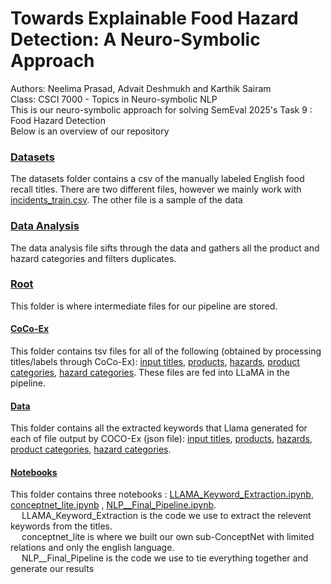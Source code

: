 # Towards Explainable Food Hazard Detection: A Neuro-Symbolic Approach

Authors: Neelima Prasad, Advait Deshmukh and Karthik Sairam \
Class: CSCI 7000 - Topics in Neuro-symbolic NLP \
This is our neuro-symbolic approach for solving SemEval 2025's Task 9 : Food Hazard Detection\
Below is an overview of our repository 

### [Datasets](https://github.com/karthiksairam01/SemEval-Task9/tree/main/Dataset)
The datasets folder contains a csv of the manually labeled English food recall titles. There are two different files, however we mainly work with [incidents_train.csv](https://github.com/karthiksairam01/SemEval-Task9/blob/main/Dataset/incidents_train.csv). The other file is a sample of the data

### [Data Analysis](https://github.com/karthiksairam01/SemEval-Task9/tree/main/Data%20Analysis)
The data analysis file sifts through the data and gathers all the product and hazard categories and filters duplicates. 

### [Root](https://github.com/karthiksairam01/SemEval-Task9/tree/main/root)
This folder is where intermediate files for our pipeline are stored.
#### [CoCo-Ex](https://github.com/karthiksairam01/SemEval-Task9/tree/main/root/cocoex)
This folder contains tsv files for all of the following (obtained by processing titles/labels through CoCo-Ex): [input titles](https://github.com/karthiksairam01/SemEval-Task9/blob/main/root/cocoex/outputfile_all.tsv), [products](https://github.com/karthiksairam01/SemEval-Task9/blob/main/root/cocoex/products.tsv), [hazards](https://github.com/karthiksairam01/SemEval-Task9/blob/main/root/cocoex/hazards.tsv), [product categories](https://github.com/karthiksairam01/SemEval-Task9/blob/main/root/cocoex/product_categories.tsv), [hazard categories](https://github.com/karthiksairam01/SemEval-Task9/blob/main/root/cocoex/hazard_categories.tsv). These files are fed into LLaMA in the pipeline.
#### [Data](https://github.com/karthiksairam01/SemEval-Task9/tree/main/root/data)
This folder contains all the extracted keywords that Llama generated for each of file output by COCO-Ex (json file): [input titles](https://github.com/karthiksairam01/SemEval-Task9/blob/main/root/data/extracted_keywords_incidents_train.json), [products](https://github.com/karthiksairam01/SemEval-Task9/blob/main/root/data/extracted_keywords_products.json), [hazards](https://github.com/karthiksairam01/SemEval-Task9/blob/main/root/data/extracted_keywords_hazards.json), [product categories](https://github.com/karthiksairam01/SemEval-Task9/blob/main/root/data/extracted_keywords_product_category.json), [hazard categories](https://github.com/karthiksairam01/SemEval-Task9/blob/main/root/data/extracted_keywords_hazard_category.json).
#### [Notebooks](https://github.com/karthiksairam01/SemEval-Task9/tree/main/root/notebooks)
This folder contains three notebooks : [LLAMA_Keyword_Extraction.ipynb](https://github.com/karthiksairam01/SemEval-Task9/blob/main/root/notebooks/LLAMA_Keyword_Extraction.ipynb), [conceptnet_lite.ipynb](https://github.com/karthiksairam01/SemEval-Task9/blob/main/root/notebooks/conceptnet_lite.ipynb) , [NLP__Final_Pipeline.ipynb](https://github.com/karthiksairam01/SemEval-Task9/blob/main/root/notebooks/NLP__Final_Pipeline.ipynb). \
&emsp; LLAMA_Keyword_Extraction is the code we use to extract the relevent keywords from the titles. \
&emsp; conceptnet_lite is where we built our own sub-ConceptNet with limited relations and only the english language. \
&emsp; NLP__Final_Pipeline is the code we use to tie everything together and generate our results
